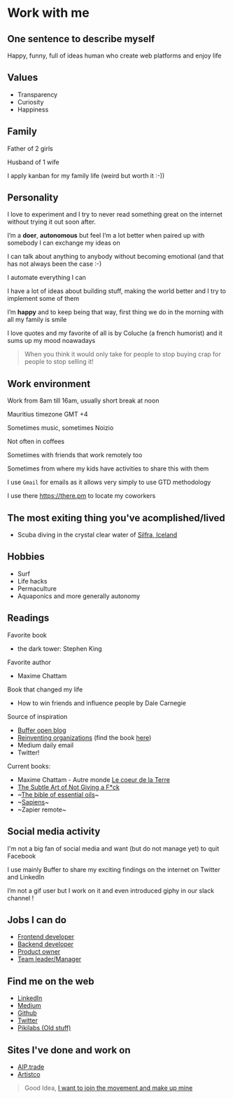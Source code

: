 # Work with me

## One sentence to describe myself

Happy, funny, full of ideas human who create web platforms and enjoy life

## Values

- Transparency
- Curiosity
- Happiness

## Family

Father of 2 girls

Husband of 1 wife

I apply kanban for my family life (weird but worth it :-))

## Personality

I love to experiment and I try to never read something great on the internet without trying it out soon after.

I’m a **doer**, **autonomous** but feel I’m a lot better when paired up with somebody I can exchange my ideas on

I can talk about anything to anybody without becoming emotional (and that has not always been the case :-)

I automate everything I can

I have a lot of ideas about building stuff, making the world better and I try to implement some of them

I’m **happy** and to keep being that way, first thing we do in the morning with all my family is smile

I love quotes and my favorite of all is by Coluche (a french humorist) and it sums up my mood noawadays

> When you think it would only take for people to stop buying crap for people to stop selling it!

## Work environment

Work from 8am till 16am, usually short break at noon

Mauritius timezone GMT +4

Sometimes music, sometimes Noizio

Not often in coffees

Sometimes with friends that work remotely too

Sometimes from where my kids have activities to share this with them

I use `Gmail` for emails as it allows very simply to use GTD methodology  

I use there https://there.pm to locate my coworkers

## The most exiting thing you've acomplished/lived

- Scuba diving in the crystal clear water of [Silfra, Iceland](https://www.google.mu/search?q=silfra+iceland&source=lnms&tbm=isch&sa=X&ved=0ahUKEwjAufTwg8XdAhUMxYUKHbkVA-4Q_AUIDigB&biw=1920&bih=1017)

## Hobbies

- Surf
- Life hacks
- Permaculture
- Aquaponics and more generally autonomy

## Readings

Favorite book
- the dark tower: Stephen King

Favorite author
- Maxime Chattam

Book that changed my life
- How to win friends and influence people by Dale Carnegie

Source of inspiration
- [Buffer open blog](https://open.buffer.com/)
- [Reinventing organizations](https://youtu.be/gcS04BI2sbk) (find the book [here](https://amzn.to/2Mh8Cjx))
- Medium daily email
- Twitter!

Current books:
- Maxime Chattam - Autre monde [Le coeur de la Terre](https://amzn.to/2ET4PXs)
- [The Subtle Art of Not Giving a F*ck](https://amzn.to/2XL8UEv)
- ~[The bible of essential oils](https://amzn.to/2H2WkLX)~
- ~[Sapiens](https://amzn.to/2UoEHsV)~
- ~Zapier remote~

## Social media activity

I'm not a big fan of social media and want (but do not manage yet) to quit Facebook

I use mainly Buffer to share my exciting findings on the internet on Twitter and LinkedIn

I’m not a gif user but I work on it and even introduced giphy in our slack channel !

## Jobs I can do

- [Frontend developer](./frontend-developer.md)
- [Backend developer](./backend-developer.md)
- [Product owner](./product-owner.md)
- [Team leader/Manager](./engineering-manager.md)

## Find me on the web
- [LinkedIn](https://fr.linkedin.com/in/martinratinaud)
- [Medium](https://medium.com/@martinratinaud)
- [Github](https://www.github.com/martinratinaud)
- [Twitter](https://www.twitter.com/martinratinaud)
- [Pikilabs (Old stuff)](http://www.pikilabs.com/fr/)

## Sites I've done and work on
- [AIP.trade](http://www.aiptrade.com)
- [Artistco](http://www.artistco.com)

> Good Idea, [I want to join the movement and make up mine](https://github.com/better-human/work-with-me-template)
